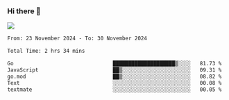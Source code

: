 ### Hi there 👋️

![](https://komarev.com/ghpvc/?username=Loner1024)

<!--START_SECTION:waka-->

```txt
From: 23 November 2024 - To: 30 November 2024

Total Time: 2 hrs 34 mins

Go                                ████████████████████▒░░░░   81.73 %
JavaScript                        ██▒░░░░░░░░░░░░░░░░░░░░░░   09.31 %
go.mod                            ██▒░░░░░░░░░░░░░░░░░░░░░░   08.82 %
Text                              ░░░░░░░░░░░░░░░░░░░░░░░░░   00.08 %
textmate                          ░░░░░░░░░░░░░░░░░░░░░░░░░   00.05 %
```

<!--END_SECTION:waka-->




